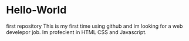 # Hello-World
first repository
This is my first time using github and im looking for a web develepor job. Im profecient in HTML CSS and Javascript.
